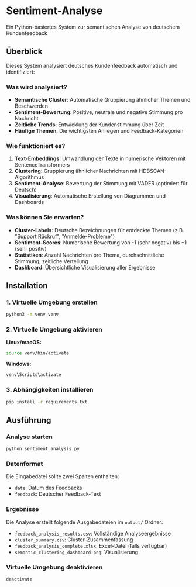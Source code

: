 # Sentiment-Analyse
Ein Python-basiertes System zur semantischen Analyse von deutschem Kundenfeedback

## Überblick

Dieses System analysiert deutsches Kundenfeedback automatisch und identifiziert:

### Was wird analysiert?
- **Semantische Cluster**: Automatische Gruppierung ähnlicher Themen und Beschwerden
- **Sentiment-Bewertung**: Positive, neutrale und negative Stimmung pro Nachricht
- **Zeitliche Trends**: Entwicklung der Kundenstimmung über Zeit
- **Häufige Themen**: Die wichtigsten Anliegen und Feedback-Kategorien

### Wie funktioniert es?
1. **Text-Embeddings**: Umwandlung der Texte in numerische Vektoren mit SentenceTransformers
2. **Clustering**: Gruppierung ähnlicher Nachrichten mit HDBSCAN-Algorithmus
3. **Sentiment-Analyse**: Bewertung der Stimmung mit VADER (optimiert für Deutsch)
4. **Visualisierung**: Automatische Erstellung von Diagrammen und Dashboards

### Was können Sie erwarten?
- **Cluster-Labels**: Deutsche Bezeichnungen für entdeckte Themen (z.B. "Support Rückruf", "Anmelde-Probleme")
- **Sentiment-Scores**: Numerische Bewertung von -1 (sehr negativ) bis +1 (sehr positiv)
- **Statistiken**: Anzahl Nachrichten pro Thema, durchschnittliche Stimmung, zeitliche Verteilung
- **Dashboard**: Übersichtliche Visualisierung aller Ergebnisse

## Installation

### 1. Virtuelle Umgebung erstellen
```bash
python3 -m venv venv
```

### 2. Virtuelle Umgebung aktivieren
**Linux/macOS:**
```bash
source venv/bin/activate
```

**Windows:**
```bash
venv\Scripts\activate
```

### 3. Abhängigkeiten installieren
```bash
pip install -r requirements.txt
```

## Ausführung

### Analyse starten
```bash
python sentiment_analysis.py
```

### Datenformat
Die Eingabedatei sollte zwei Spalten enthalten:
- `date`: Datum des Feedbacks
- `feedback`: Deutscher Feedback-Text

### Ergebnisse
Die Analyse erstellt folgende Ausgabedateien im `output/` Ordner:
- `feedback_analysis_results.csv`: Vollständige Analyseergebnisse
- `cluster_summary.csv`: Cluster-Zusammenfassung
- `feedback_analysis_complete.xlsx`: Excel-Datei (falls verfügbar)
- `semantic_clustering_dashboard.png`: Visualisierung

### Virtuelle Umgebung deaktivieren
```bash
deactivate
```
